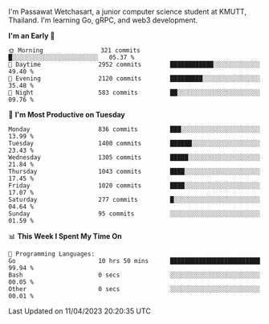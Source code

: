 
I'm Passawat Wetchasart, a junior computer science student at KMUTT, Thailand. I'm learning Go, gRPC, and web3 development.



<!--START_SECTION:waka-->
**I'm an Early 🐤** 

```text
🌞 Morning                321 commits         █░░░░░░░░░░░░░░░░░░░░░░░░   05.37 % 
🌆 Daytime                2952 commits        ████████████░░░░░░░░░░░░░   49.40 % 
🌃 Evening                2120 commits        █████████░░░░░░░░░░░░░░░░   35.48 % 
🌙 Night                  583 commits         ██░░░░░░░░░░░░░░░░░░░░░░░   09.76 % 
```
📅 **I'm Most Productive on Tuesday** 

```text
Monday                   836 commits         ███░░░░░░░░░░░░░░░░░░░░░░   13.99 % 
Tuesday                  1400 commits        ██████░░░░░░░░░░░░░░░░░░░   23.43 % 
Wednesday                1305 commits        █████░░░░░░░░░░░░░░░░░░░░   21.84 % 
Thursday                 1043 commits        ████░░░░░░░░░░░░░░░░░░░░░   17.45 % 
Friday                   1020 commits        ████░░░░░░░░░░░░░░░░░░░░░   17.07 % 
Saturday                 277 commits         █░░░░░░░░░░░░░░░░░░░░░░░░   04.64 % 
Sunday                   95 commits          ░░░░░░░░░░░░░░░░░░░░░░░░░   01.59 % 
```


📊 **This Week I Spent My Time On** 

```text
💬 Programming Languages: 
Go                       10 hrs 50 mins      █████████████████████████   99.94 % 
Bash                     0 secs              ░░░░░░░░░░░░░░░░░░░░░░░░░   00.05 % 
Other                    0 secs              ░░░░░░░░░░░░░░░░░░░░░░░░░   00.01 % 
```


 Last Updated on 11/04/2023 20:20:35 UTC
<!--END_SECTION:waka-->

<!--
**markpassawat/markpassawat** is a ✨ _special_ ✨ repository because its `README.md` (this file) appears on your GitHub profile.

Here are some ideas to get you started:

- 🔭 I’m currently working on ...
- 🌱 I’m currently learning ...
- 👯 I’m looking to collaborate on ...
- 🤔 I’m looking for help with ...
- 💬 Ask me about ...
- 📫 How to reach me: ...
- 😄 Pronouns: He/Him
- ⚡ Fun fact: ...
-->
